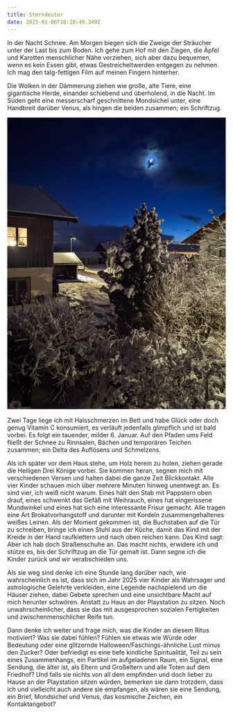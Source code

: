 ```yaml
---
title: Sterndeuter
date: 2025-01-06T16:10:49.349Z
---
```

In der Nacht Schnee. Am Morgen biegen sich die Zweige der Sträucher unter der Last bis zum Boden. Ich gehe zum Hof mit den Ziegen, die Äpfel und Karotten menschlicher Nähe vorziehen, sich aber dazu bequemen, wenn es kein Essen gibt, etwas Gestreicheltwerden entgegen zu nehmen. Ich mag den talg-fettigen Film auf meinen Fingern hinterher.

Die Wolken in der Dämmerung ziehen wie große, alte Tiere, eine gigantische Herde, einander schiebend und überholend, in die Nacht. Im Süden geht eine messerscharf geschnittene Mondsichel unter, eine Handbreit darüber Venus, als hingen die beiden zusammen; ein Schriftzug.

![](/uploads/sterndeuter.jpg)

Zwei Tage liege ich mit Halsschmerzen im Bett und habe Glück oder doch genug Vitamin C konsumiert, es verläuft jedenfalls glimpflich und ist bald vorbei. Es folgt ein tauender, milder 6. Januar. Auf den Pfaden ums Feld fließt der Schnee zu Rinnsalen, Bächen und temporären Teichen zusammen; ein Delta des Auflösens und Schmelzens.

Als ich später vor dem Haus stehe, um Holz herein zu holen, ziehen gerade die Heiligen Drei Könige vorbei. Sie kommen heran, segnen mich mit verschiedenen Versen und halten dabei die ganze Zeit Blickkontakt. Alle vier Kinder schauen mich über mehrere Minuten hinweg unentwegt an. Es sind vier, ich weiß nicht warum. Eines hält den Stab mit Pappstern oben drauf, eines schwenkt das Gefäß mit Weihrauch, eines hat eingerissene Mundwinkel und eines hat sich eine interessante Frisur gemacht. Alle tragen eine Art Brokatvorhangstoff und darunter mit Kordeln zusammengehaltenes weißes Leinen. Als der Moment gekommen ist, die Buchstaben auf die Tür zu schreiben, bringe ich einen Stuhl aus der Küche, damit das Kind mit der Kreide in der Hand raufklettern und nach oben reichen kann. Das Kind sagt: Aber ich hab doch Straßenschuhe an. Das macht nichts, erwidere ich und stütze es, bis der Schriftzug an die Tür gemalt ist. Dann segne ich die Kinder zurück und wir verabschieden uns.

Als sie weg sind denke ich eine Stunde lang darüber nach, wie wahrscheinlich es ist, dass sich im Jahr 2025 vier Kinder als Wahrsager und astrologische Gelehrte verkleiden, eine Legende nachspielend um die Häuser ziehen, dabei Gebete sprechen und eine unsichtbare Macht auf mich herunter schwören. Anstatt zu Haus an der Playstation zu sitzen. Noch unwahrscheinlicher, dass sie das mit ausgesprochen sozialen Fertigkeiten und zwischenmenschlicher Reife tun.

Dann denke ich weiter und frage mich, was die Kinder an diesem Ritus motiviert? Was sie dabei fühlen? Fühlen sie etwas wie Würde oder Bedeutung oder eine glitzernde Halloween/Faschings-ähnliche Lust minus den Zucker? Oder befriedigt es eine tiefe kindliche Spiritualität, Teil zu sein eines Zusammenhangs, ein Partikel im aufgeladenen Raum, ein Signal, eine Sendung, die älter ist, als Eltern und Großeltern und alle Toten auf dem Friedhof? Und falls sie nichts von all dem empfinden und doch lieber zu Hause an der Playstation sitzen würden, bemerken sie dann trotzdem, dass ich und vielleicht auch andere sie empfangen, als wären sie eine Sendung, ein Brief, Mondsichel und Venus, das kosmische Zeichen, ein Kontaktangebot?